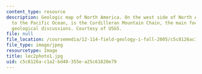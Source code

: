```yaml
---
content_type: resource
description: Geologic map of North America. On the west side of North America, adjacent
  to the Pacific Ocean, is the Cordilleran Mountain Chain, the main focus of our regional
  geological discussions. Courtesy of USGS.
file: null
file_location: /coursemedia/12-114-field-geology-i-fall-2005/c5c8126ac1a2bd40355ea25c61820e79_lec2photo1.jpg
file_type: image/jpeg
resourcetype: Image
title: lec2photo1.jpg
uid: c5c8126a-c1a2-bd40-355e-a25c61820e79
---
```

